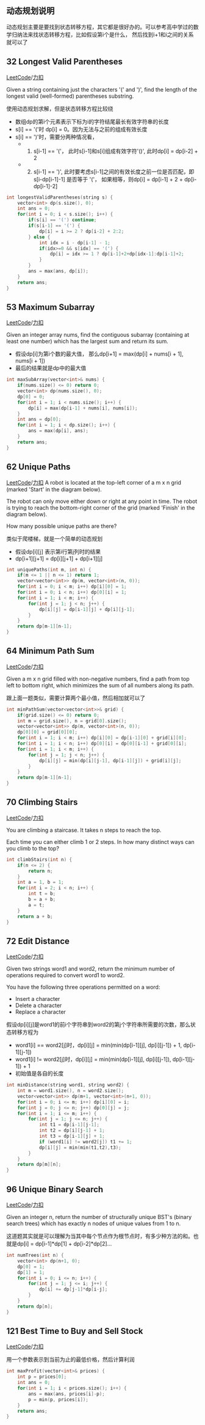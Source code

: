 动态规划说明
-------------
动态规划主要是要找到状态转移方程，其它都是很好办的。可以参考高中学过的数学归纳法来找状态转移方程，比如假设第i个是什么， 然后找到i+1和i之间的关系就可以了


32 Longest Valid Parentheses
----------------------
[LeetCode](https://leetcode.com/problems/longest-valid-parentheses/)/[力扣](https://leetcode-cn.com/problems/longest-valid-parentheses/)

Given a string containing just the characters '(' and ')', find the length of the longest valid (well-formed) parentheses substring. 

使用动态规划求解，但是状态转移方程比较绕

- 数组dp的第i个元素表示下标为i的字符结尾最长有效字符串的长度
- s[i] == '('时 dp[i] = 0。因为无法与之前的组成有效长度
- s[i] == ')'时，需要分两种情况看，
  - 1. s[i-1] == '('， 此时s[i-1]和s[i]组成有效字符'()', 此时dp[i] = dp[i-2] + 2
  - 2. s[i-1] == ')', 此时要考虑s[i-1]之间的有效长度之前一位是否匹配，即s[i-dp[i-1]-1] 是否等于 '('， 如果相等，则dp[i] = dp[i-1] + 2 + dp[i-dp[i-1]-2]

```c++
int longestValidParentheses(string s) {
    vector<int> dp(s.size(), 0);
    int ans = 0;
    for(int i = 0; i < s.size(); i++) {
        if(s[i] == '(') continue;
        if(s[i-1] == '(') {
            dp[i] = i >= 2 ? dp[i-2] + 2:2; 
        } else {
            int idx = i - dp[i-1] - 1;
            if(idx>=0 && s[idx] == '(') {
                dp[i] = idx >= 1 ? dp[i-1]+2+dp[idx-1]:dp[i-1]+2;
            }
        }
        ans = max(ans, dp[i]);
    }
    return ans;
}
```

53 Maximum Subarray
-------------------------
[LeetCode](https://leetcode.com/problems/maximum-subarray/)/[力扣](https://leetcode-cn.com/problems/maximum-subarray/)

Given an integer array nums, find the contiguous subarray (containing at least one number) which has the largest sum and return its sum. 

- 假设dp[i]为第i个数的最大值， 那么dp[i+1] = max(dp[i] + nums[i + 1], nums[i + 1])
- 最后的结果就是dp中的最大值

```c++
int maxSubArray(vector<int>& nums) {
    if(nums.size() <= 0) return 0;
    vector<int> dp(nums.size(), 0);
    dp[0] = 0;
    for(int i = 1; i < nums.size(); i++) {
        dp[i] = max(dp[i-1] + nums[i], nums[i]);
    }
    int ans = dp[0];
    for(int i = 1; i < dp.size(); i++) {
        ans = max(dp[i], ans);
    }
    return ans;
}
```

62 Unique Paths
-----------------
[LeetCode](https://leetcode.com/problems/unique-paths/)/[力扣](https://leetcode-cn.com/problems/unique-paths/)
A robot is located at the top-left corner of a m x n grid (marked 'Start' in the diagram below). 

The robot can only move either down or right at any point in time. The robot is trying to reach the bottom-right corner of the grid (marked 'Finish' in the diagram below). 

How many possible unique paths are there? 

类似于爬楼梯，就是一个简单的动态规划

- 假设dp[i][j] 表示第i行第j列时的结果
- dp[i+1][j+1] = dp[i][j+1] + dp[i+1][j]

```c++
int uniquePaths(int m, int n) {
    if(m <= 1 || n <= 1) return 1;
    vector<vector<int>> dp(m, vector<int>(n, 0));
    for(int i = 0; i < m; i++) dp[i][0] = 1;
    for(int i = 0; i < n; i++) dp[0][i] = 1;
    for(int i = 1; i < m; i++) {
        for(int j = 1; j < n; j++) {
            dp[i][j] = dp[i-1][j] + dp[i][j-1];
        }
    }
    return dp[m-1][n-1];
}
```

64 Minimum Path Sum
------------------
[LeetCode](https://leetcode.com/problems/minimum-path-sum/)/[力扣](https://leetcode-cn.com/problems/minimum-path-sum/)

Given a m x n grid filled with non-negative numbers, find a path from top left to bottom right, which minimizes the sum of all numbers along its path. 

跟上面一题类似，需要计算两个最小值，然后相加就可以了

```c++
int minPathSum(vector<vector<int>>& grid) {
    if(grid.size() <= 0) return 0;
    int m = grid.size(), n = grid[0].size();
    vector<vector<int>> dp(m, vector<int>(n, 0));
    dp[0][0] = grid[0][0];
    for(int i = 1; i < m; i++) dp[i][0] = dp[i-1][0] + grid[i][0];
    for(int i = 1; i < n; i++) dp[0][i] = dp[0][i-1] + grid[0][i];
    for(int i = 1; i < m; i++) {
        for(int j = 1; j < n; j++) {
            dp[i][j] = min(dp[i][j-1], dp[i-1][j]) + grid[i][j];
        }
    }
    return dp[m-1][n-1];
}
```

70 Climbing Stairs
------------------------
[LeetCode](https://leetcode.com/problems/climbing-stairs/)/[力扣](https://leetcode-cn.com/problems/climbing-stairs/)

You are climbing a staircase. It takes n steps to reach the top. 

Each time you can either climb 1 or 2 steps. In how many distinct ways can you climb to the top? 

```c++
int climbStairs(int n) {
    if(n <= 2) {
        return n;
    }
    int a = 1, b = 1;
    for(int i = 2; i < n; i++) {
        int t = b;
        b = a + b;
        a = t;
    }
    return a + b;
}
```

72 Edit Distance
--------------------
[LeetCode](https://leetcode.com/problems/edit-distance)/[力扣](https://leetcode-cn.com/problems/edit-distance)

Given two strings word1 and word2, return the minimum number of operations required to convert word1 to word2. 

You have the following three operations permitted on a word: 
- Insert a character 
- Delete a character 
- Replace a character 

假设dp[i][j]是word1的前i个字符串到word2的第j个字符串所需要的次数，那么状态转移方程为
- word1[i] == word2[j]时，dp[i][j] = min(min(dp[i-1][j], dp[i][j-1]) + 1, dp[i-1][j-1])
- word1[i] != word2[j]时，dp[i][j] = min(min(dp[i-1][j], dp[i][j-1]), dp[i-1][j-1]) + 1
- 初始值是各自的长度

```c++
int minDistance(string word1, string word2) {
    int m = word1.size(), n = word2.size();
    vector<vector<int>> dp(m+1, vector<int>(n+1, 0));
    for(int i = 0; i <= m; i++) dp[i][0] = i;
    for(int j = 0; j <= n; j++) dp[0][j] = j;
    for(int i = 1; i <= m; i++) {
        for(int j = 1; j <= n; j++) {
            int t1 = dp[i-1][j-1];
            int t2 = dp[i][j-1] + 1;
            int t3 = dp[i-1][j] + 1;
            if (word1[i] != word2[j]) t1 += 1;
            dp[i][j] = min(min(t1,t2),t3);
        }
    }
    return dp[m][n];
}
```

96 Unique Binary Search
-------------------
[LeetCode](https://leetcode.com/problems/unique-binary-search)/[力扣](https://leetcode-cn.com/problems/unique-binary-search)

Given an integer n, return the number of structurally unique BST's (binary search trees) which has exactly n nodes of unique values from 1 to n. 

这道题其实就是可以理解为当其中每个节点作为根节点时，有多少种方法的和。也就是dp[i] = dp[i-1]*dp[1] + dp[i-2]*dp[2]...

```c++
int numTrees(int n) {
    vector<int> dp(n+1, 0);
    dp[0] = 1;
    dp[1] = 1;
    for(int i = 0; i <= n; i++) {
        for(int j = 1; j <= i; j++) {
            dp[i] += dp[j-1]*dp[i-j];
        }
    }
    return dp[n];
}
```

121 Best Time to Buy and Sell Stock
-----------------------
[LeetCode](https://leetcode.com/problems/best-time-to-buy-and-sell-stock)/[力扣](https://leetcode-cn.com/problems/best-time-to-buy-and-sell-stock)

用一个参数表示到当前为止的最低价格，然后计算利润

```c++
int maxProfit(vector<int>& prices) {
    int p = prices[0];
    int ans = 0;
    for(int i = 1; i < prices.size(); i++) {
        ans = max(ans, prices[i]-p);
        p = min(p, prices[i]);
    }
    return ans;
}
```
